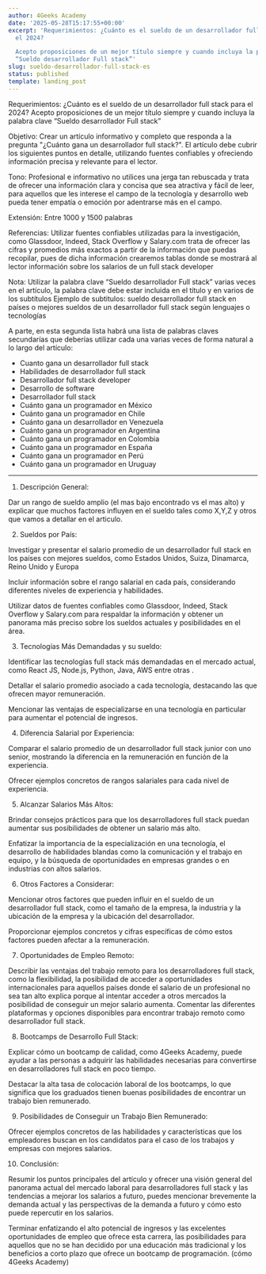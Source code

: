 ```yaml
---
author: 4Geeks Academy
date: '2025-05-28T15:17:55+00:00'
excerpt: 'Requerimientos: ¿Cuánto es el sueldo de un desarrollador full stack para
  el 2024?

  Acepto proposiciones de un mejor título siempre y cuando incluya la palabra clave
  “Sueldo desarrollador Full stack”'
slug: sueldo-desarrollador-full-stack-es
status: published
template: landing_post
---
```

Requerimientos: ¿Cuánto es el sueldo de un desarrollador full stack para el 2024?
Acepto proposiciones de un mejor título siempre y cuando incluya la palabra clave “Sueldo desarrollador Full stack”

Objetivo: Crear un artículo informativo y completo que responda a la pregunta "¿Cuánto gana un desarrollador full stack?". El artículo debe cubrir los siguientes puntos en detalle, utilizando fuentes confiables y ofreciendo información precisa y relevante para el lector.

Tono:
Profesional e informativo no utilices una jerga tan rebuscada y trata  de ofrecer una información clara y concisa que sea atractiva y fácil de leer, para aquellos que les interese el campo de la tecnología y desarrollo web pueda tener empatía o emoción por adentrarse más en el campo. 

Extensión:
Entre 1000 y 1500 palabras

Referencias:
Utilizar fuentes confiables utilizadas para la investigación, como Glassdoor, Indeed, Stack Overflow y Salary.com  trata de ofrecer las cifras y promedios más exactos a partir de la información que puedas recopilar, pues de dicha información  crearemos tablas  donde se mostrará al lector información sobre los  salarios de un full stack developer


Nota:
Utilizar la palabra clave “Sueldo desarrollador Full stack” varias veces en el artículo, la palabra clave debe estar incluida en el título y  en varios de los subtítulos
Ejemplo de subtitulos: sueldo desarrollador full stack en países o  mejores sueldos de un desarrollador full stack según lenguajes o tecnologías

A parte, en esta segunda lista habrá una lista de palabras claves secundarías que deberías utilizar cada una varias veces de forma natural a lo largo del artículo:
- Cuanto gana un desarrollador full stack 
- Habilidades de desarrollador full stack 
- Desarrollador full stack developer
- Desarrollo de software 
- Desarrollador full stack
- Cuánto gana un programador en México
- Cuánto gana un programador en Chile
- Cuánto gana un desarrollador en Venezuela
- Cuánto gana un programador en Argentina
- Cuánto gana un programador en Colombia
- Cuánto gana un programador en España
- Cuánto gana un programador en Perú
- Cuánto gana un programador en Uruguay

---


1. Descripción General:

Dar un rango de sueldo amplio (el mas bajo encontrado vs el mas alto) y explicar que muchos factores influyen en el sueldo tales como X,Y,Z y otros que vamos a detallar en el articulo.


2. Sueldos por País:

Investigar y presentar el salario promedio de un desarrollador full stack en los países con mejores sueldos, como Estados Unidos, Suiza, Dinamarca, Reino Unido y Europa

Incluir información sobre el rango salarial en cada país, considerando diferentes niveles de experiencia y habilidades.

Utilizar datos de fuentes confiables como Glassdoor, Indeed, Stack Overflow y Salary.com para respaldar la información y obtener un panorama más preciso sobre los sueldos actuales y posibilidades en el área.

3. Tecnologías Más Demandadas y su sueldo:

Identificar las tecnologías full stack más demandadas en el mercado actual, como React JS, Node.js, Python, Java, AWS entre otras .

Detallar el salario promedio asociado a cada tecnología, destacando las que ofrecen mayor remuneración.

Mencionar las ventajas de especializarse en una tecnología en particular para aumentar el potencial de ingresos.


4. Diferencia Salarial por Experiencia:

Comparar el salario promedio de un desarrollador full stack junior con uno senior, mostrando la diferencia en la remuneración en función de la experiencia.

Ofrecer ejemplos concretos de rangos salariales para cada nivel de experiencia.


5. Alcanzar Salarios Más Altos:

Brindar consejos prácticos para que los desarrolladores full stack puedan aumentar sus posibilidades de obtener un salario más alto.

Enfatizar la importancia de la especialización en una tecnología, el desarrollo de habilidades blandas como la comunicación y el trabajo en equipo, y la búsqueda de oportunidades en empresas grandes o en industrias con altos salarios.


6. Otros Factores a Considerar:

Mencionar otros factores que pueden influir en el sueldo de un desarrollador full stack, como el tamaño de la empresa, la industria y la ubicación de la empresa y la ubicación del desarrollador. 


Proporcionar ejemplos concretos y cifras específicas de cómo estos factores pueden afectar a la remuneración.


7. Oportunidades de Empleo Remoto:

Describir las ventajas del trabajo remoto para los desarrolladores full stack, como la flexibilidad, la posibilidad de acceder a oportunidades internacionales para aquellos países donde el salario de un profesional no sea tan alto explica porque al intentar acceder a otros mercados la posibilidad de conseguir un mejor salario aumenta.
Comentar las diferentes plataformas y opciones disponibles para encontrar trabajo remoto como desarrollador full stack.

8. Bootcamps de Desarrollo Full Stack:

Explicar cómo un bootcamp de calidad, como 4Geeks Academy, puede ayudar a las personas a adquirir las habilidades necesarias para convertirse en desarrolladores full stack en poco tiempo.

Destacar la alta tasa de colocación laboral de los bootcamps, lo que significa que los graduados tienen buenas posibilidades de encontrar un trabajo bien remunerado.

9. Posibilidades de Conseguir un Trabajo Bien Remunerado:

Ofrecer ejemplos concretos de las habilidades y características que los empleadores buscan en los candidatos para el caso de los trabajos y empresas con mejores salarios. 

10. Conclusión:

Resumir los puntos principales del artículo y ofrecer una visión general del panorama actual del mercado laboral para desarrolladores full stack y las tendencias a mejorar los salarios a futuro, puedes mencionar brevemente la  demanda actual  y las perspectivas de la demanda a futuro y cómo esto puede repercutir en los salarios.



Terminar enfatizando el alto potencial de ingresos y las excelentes oportunidades de empleo que ofrece esta carrera, las posibilidades para aquellos que no se han decidido por una educación más tradicional y los beneficios a corto plazo que ofrece  un bootcamp de programación. (cómo 4Geeks Academy)